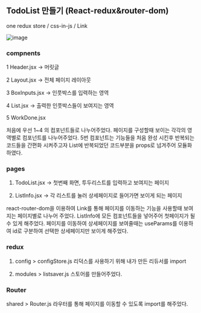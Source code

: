 ## TodoList 만들기 (React-redux&router-dom)
one redux store / css-in-js / Link

![image](https://user-images.githubusercontent.com/111853363/195376916-806a3357-18d1-46b7-b418-06a3e10feef9.png)

### compnents
1 Header.jsx -> 머릿글

2 Layout.jsx -> 전체 페이지 레이아웃

3 BoxInputs.jsx -> 인풋박스를 입력하는 영역

4 List.jsx -> 출력한 인풋박스들이 보여지는 영역

5 WorkDone.jsx

처음에 우선 1~4 의 컴포넌트들로 나누어주었다. 
페이지를 구성할때 보이는 각각의 영역별로 컴포넌트를 나누어주었다.
5번 컴포넌트는 기능들을 처음 완성 시킨후 반복되는 코드들을 간편화 시켜주고자 
List에 반복되었던 코드부분을 props로 넘겨주어 모듈화 하였다.

### pages
1. TodoList.jsx -> 첫번째 화면, 투두리스트를 입력하고 보여지는 페이지

2. ListInfo.jsx -> 각 리스트를 눌러 상세페이지로 들어가면 보이게 되는 페이지

react-router-dom을 이용하여 Link를 통해 페이지를 이동하는 기능을 사용할때 보여지는 페이지별로 나누어 주었다.
ListInfo에 모든 컴포넌트들을 넣어주어 첫페이지가 될 수 있게 해주었다.
페이지를 이동하여 상세페이지를 보여줄때는 useParams를 이용하여 id로 구분하여 선택한 상세페이지만 보이게 해주었다.

### redux
1. config > configStore.js
리덕스를 사용하기 위해 내가 만든 리듀서를 import

2. modules > listsaver.js
스토어를 만들어주었다.

### Router
shared > Router.js
라우터를 통해 페이지를 이동할 수 있도록 import를 해주었다.
